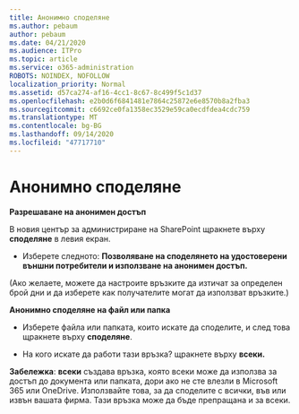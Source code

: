 ```yaml
---
title: Анонимно споделяне
ms.author: pebaum
author: pebaum
ms.date: 04/21/2020
ms.audience: ITPro
ms.topic: article
ms.service: o365-administration
ROBOTS: NOINDEX, NOFOLLOW
localization_priority: Normal
ms.assetid: d57ca274-af16-4cc1-8c67-8c499f5c1d37
ms.openlocfilehash: e2b0d6f6841481e7864c25872e6e8570b8a2fba3
ms.sourcegitcommit: c6692ce0fa1358ec3529e59ca0ecdfdea4cdc759
ms.translationtype: MT
ms.contentlocale: bg-BG
ms.lasthandoff: 09/14/2020
ms.locfileid: "47717710"
---
```

# <a name="anonymous-sharing"></a>Анонимно споделяне

 **Разрешаване на анонимен достъп**
  
В новия център за администриране на SharePoint щракнете върху **споделяне** в левия екран. 
  
- Изберете следното: **Позволяване на споделянето на удостоверени външни потребители и използване на анонимен достъп.**
  
(Ако желаете, можете да настроите връзките да изтичат за определен брой дни и да изберете как получателите могат да използват връзките.)
    
 **Анонимно споделяне на файл или папка**
  
- Изберете файла или папката, които искате да споделите, и след това щракнете върху **споделяне**. 
    
- На кого искате да работи тази връзка? щракнете върху **всеки.**
  
 **Забележка**: **всеки** създава връзка, която всеки може да използва за достъп до документа или папката, дори ако не сте влезли в Microsoft 365 или OneDrive. Използвайте това, за да споделите с всички, във или извън вашата фирма. Тази връзка може да бъде препращана и за всеки. 
    

